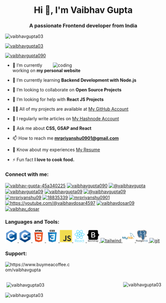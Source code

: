 <h1 align="center">Hi 👋, I'm Vaibhav Gupta</h1>
<h3 align="center">A passionate Frontend developer from India</h3>

<p align="left"> <img src="https://komarev.com/ghpvc/?username=vaibhavgupta03&label=Profile%20views&color=0e75b6&style=flat" alt="vaibhavgupta03" /> </p>

<p align="left"> <a href="https://github.com/ryo-ma/github-profile-trophy"><img src="https://github-profile-trophy.vercel.app/?username=vaibhavgupta03" alt="vaibhavgupta03" /></a> </p>

<p align="left"> <a href="https://twitter.com/vaibhavgupta090" target="blank"><img src="https://img.shields.io/twitter/follow/vaibhavgupta090?logo=twitter&style=for-the-badge" alt="vaibhavgupta090" /></a> </p>
<img align="right" alt="coding" width="350" src="https://camo.githubusercontent.com/a4c584bce1c41271485d28f92aaf9f581b3c88b68ca723b6edfd58b4ba988c2b/68747470733a2f2f63646e2e6472696262626c652e636f6d2f75736572732f313138373833362f73637265656e73686f74732f363533393432392f70726f6772616d65722e676966">

- 🔭 I’m currently working on **my personal website**

- 🌱 I’m currently learning **Backend Development with Node.js**

- 👯 I’m looking to collaborate on **Open Source Projects**

- 🤝 I’m looking for help with **React JS Projects**

- 👨‍💻 All of my projects are available at [My GitHub Account](https://github.com/vaibhavgupta03)

- 📝 I regularly write articles on [My Hashnode Account](https://vaibhav09.hashnode.dev/)

- 💬 Ask me about **CSS, GSAP and React**

- 📫 How to reach me **mrpriyanshu0901@gmail.com**

- 📄 Know about my experiences [My Resume](https://drive.google.com/file/d/1h-7QVCXhitjGDPURemJg8azk5t3EErCb/view?usp=drive_link)

- ⚡ Fun fact **I love to cook food.**


<h3 align="left">Connect with me:</h3>
<p align="left">
  <a href="https://linkedin.com/in/vaibhav-gupta-45a340225" target="blank"><img align="center" src="https://raw.githubusercontent.com/rahuldkjain/github-profile-readme-generator/master/src/images/icons/Social/linked-in-alt.svg" alt="vaibhav-gupta-45a340225" height="30" width="40" /></a>
  <a href="https://twitter.com/vaibhavgupta090" target="blank"><img align="center" src="https://raw.githubusercontent.com/rahuldkjain/github-profile-readme-generator/master/src/images/icons/Social/twitter.svg" alt="vaibhavgupta090" height="30" width="40" /></a>
  <a href="https://hashnode.com/@vaibhavgupta" target="blank"><img align="center" src="https://raw.githubusercontent.com/rahuldkjain/github-profile-readme-generator/master/src/images/icons/Social/hashnode.svg" alt="@vaibhavgupta" height="30" width="40" /></a>
<a href="https://dev.to/vaibhavgupta09" target="blank"><img align="center" src="https://raw.githubusercontent.com/rahuldkjain/github-profile-readme-generator/master/src/images/icons/Social/devto.svg" alt="vaibhavgupta09" height="30" width="40" /></a>
  <a href="https://www.leetcode.com/vaibhavgupta09" target="blank"><img align="center" src="https://raw.githubusercontent.com/rahuldkjain/github-profile-readme-generator/master/src/images/icons/Social/leet-code.svg" alt="vaibhavgupta09" height="30" width="40" /></a>
<a href="https://www.hackerearth.com/@vaibhavgupta09" target="blank"><img align="center" src="https://raw.githubusercontent.com/rahuldkjain/github-profile-readme-generator/master/src/images/icons/Social/hackerearth.svg" alt="@vaibhavgupta09" height="30" width="40" /></a>
<a href="https://auth.geeksforgeeks.org/user/mrpriyanshu09" target="blank"><img align="center" src="https://raw.githubusercontent.com/rahuldkjain/github-profile-readme-generator/master/src/images/icons/Social/geeks-for-geeks.svg" alt="mrpriyanshu09" height="30" width="40" /></a>
<a href="https://stackoverflow.com/users/18835339" target="blank"><img align="center" src="https://raw.githubusercontent.com/rahuldkjain/github-profile-readme-generator/master/src/images/icons/Social/stack-overflow.svg" alt="18835339" height="30" width="40" /></a>
  <a href="https://www.hackerrank.com/mrpriyanshu0901" target="blank"><img align="center" src="https://raw.githubusercontent.com/rahuldkjain/github-profile-readme-generator/master/src/images/icons/Social/hackerrank.svg" alt="mrpriyanshu0901" height="30" width="40" /></a>
<a href="https://youtube.com/@vaibhavdosar4597" target="blank"><img align="center" src="https://raw.githubusercontent.com/rahuldkjain/github-profile-readme-generator/master/src/images/icons/Social/youtube.svg" alt="https://youtube.com/@vaibhavdosar4597" height="30" width="40" /></a>
  <a href="https://fb.com/vaibhavdosar09" target="blank"><img align="center" src="https://raw.githubusercontent.com/rahuldkjain/github-profile-readme-generator/master/src/images/icons/Social/facebook.svg" alt="vaibhavdosar09" height="30" width="40" /></a>
<a href="https://instagram.com/vaibhav_dosar" target="blank"><img align="center" src="https://raw.githubusercontent.com/rahuldkjain/github-profile-readme-generator/master/src/images/icons/Social/instagram.svg" alt="vaibhav_dosar" height="30" width="40" /></a>
</p>

<h3 align="left">Languages and Tools:</h3>
<p align="left">  
  <a href="https://www.cprogramming.com/" target="_blank" rel="noreferrer"> <img src="https://raw.githubusercontent.com/devicons/devicon/master/icons/c/c-original.svg" alt="c" width="40" height="40"/> </a> 
  <a href="https://www.w3schools.com/cpp/" target="_blank" rel="noreferrer"> <img src="https://raw.githubusercontent.com/devicons/devicon/master/icons/cplusplus/cplusplus-original.svg" alt="cplusplus" width="40" height="40"/> </a> 
  <a href="https://www.w3.org/html/" target="_blank" rel="noreferrer"> <img src="https://raw.githubusercontent.com/devicons/devicon/master/icons/html5/html5-original-wordmark.svg" alt="html5" width="40" height="40"/> </a>
    <a href="https://www.w3schools.com/css/" target="_blank" rel="noreferrer"> <img src="https://raw.githubusercontent.com/devicons/devicon/master/icons/css3/css3-original-wordmark.svg" alt="css3" width="40" height="40"/> </a> 
  <a href="https://developer.mozilla.org/en-US/docs/Web/JavaScript" target="_blank" rel="noreferrer"> <img src="https://raw.githubusercontent.com/devicons/devicon/master/icons/javascript/javascript-original.svg" alt="javascript" width="40" height="40"/> </a> 
  <a href="https://reactjs.org/" target="_blank" rel="noreferrer"> <img src="https://raw.githubusercontent.com/devicons/devicon/master/icons/react/react-original-wordmark.svg" alt="react" width="40" height="40"/> </a>
  <a href="https://getbootstrap.com" target="_blank" rel="noreferrer"> <img src="https://raw.githubusercontent.com/devicons/devicon/master/icons/bootstrap/bootstrap-plain-wordmark.svg" alt="bootstrap" width="40" height="40"/> </a> 
  <a href="https://tailwindcss.com/" target="_blank" rel="noreferrer"> <img src="https://www.vectorlogo.zone/logos/tailwindcss/tailwindcss-icon.svg" alt="tailwind" width="40" height="40"/> </a> 
  <a href="https://www.mysql.com/" target="_blank" rel="noreferrer"> <img src="https://raw.githubusercontent.com/devicons/devicon/master/icons/mysql/mysql-original-wordmark.svg" alt="mysql" width="40" height="40"/> </a> 
  <a href="https://www.postgresql.org" target="_blank" rel="noreferrer"> <img src="https://raw.githubusercontent.com/devicons/devicon/master/icons/postgresql/postgresql-original-wordmark.svg" alt="postgresql" width="40" height="40"/> </a>
  <a href="https://git-scm.com/" target="_blank" rel="noreferrer"> <img src="https://www.vectorlogo.zone/logos/git-scm/git-scm-icon.svg" alt="git" width="40" height="40"/> </a> 
</p>

<h3 align="left">Support:</h3>
<p><a href="https://www.buymeacoffee.com/vaibhavgupta"> <img align="left" src="https://cdn.buymeacoffee.com/buttons/v2/default-yellow.png" height="50" width="210" alt="https://www.buymeacoffee.com/vaibhavgupta" /></a></p><br><br><br>
<p><img align="right" src="https://github-readme-stats.vercel.app/api/top-langs?username=vaibhavgupta03&show_icons=true&locale=en&layout=compact" alt="vaibhavgupta03" /></p>
<p>&nbsp;<img align="center" src="https://github-readme-stats.vercel.app/api?username=vaibhavgupta03&show_icons=true&locale=en" alt="vaibhavgupta03" /></p>


<p><img align="center" src="https://github-readme-streak-stats.herokuapp.com/?user=vaibhavgupta03&" alt="vaibhavgupta03" /></p>
